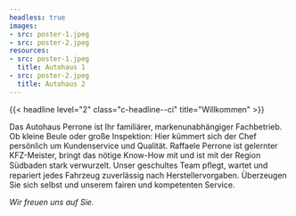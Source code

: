 ```yaml
---
headless: true
images:
- src: poster-1.jpeg
- src: poster-2.jpeg
resources:
- src: poster-1.jpeg
  title: Autohaus 1
- src: poster-2.jpeg
  title: Autohaus 2
---
```


{{< headline level="2" class="c-headline--ci" title="Willkommen" >}}

Das Autohaus Perrone ist Ihr familiärer, markenunabhängiger Fachbetrieb. Ob kleine Beule oder große Inspektion: Hier kümmert sich der Chef persönlich um Kundenservice und Qualität. Raffaele Perrone ist gelernter KFZ-Meister, bringt das nötige Know-How mit und ist mit der Region Südbaden stark verwurzelt. Unser geschultes Team pﬂegt, wartet und repariert jedes Fahrzeug zuverlässig nach Herstellervorgaben. Überzeugen Sie sich selbst und unserem fairen und kompetenten Service.

*Wir freuen uns auf Sie.*
